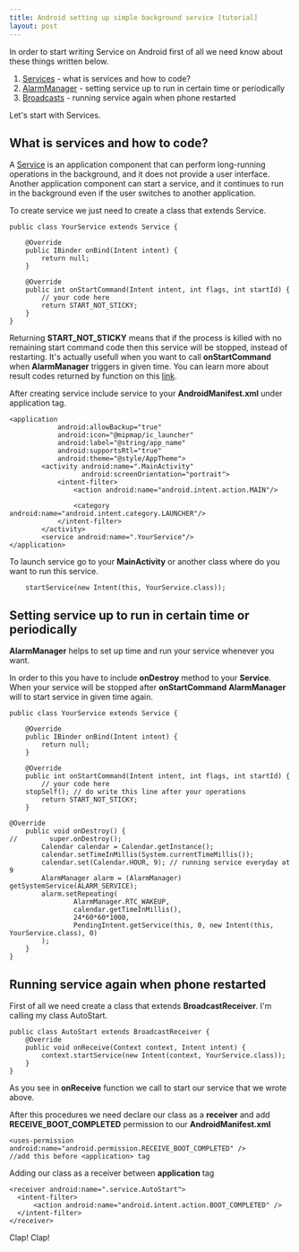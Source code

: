```yaml
---
title: Android setting up simple background service [tutorial]
layout: post
---
```


In order to start writing Service on Android first of all we need know about these things written below.

1. [Services](https://developer.android.com/guide/components/services.html) - what is services and how to code?
2. [AlarmManager](https://developer.android.com/reference/android/app/AlarmManager.html) - setting service up to run in certain time or periodically
3. [Broadcasts](https://developer.android.com/guide/components/broadcasts.html) - running service again when phone restarted

Let's start with Services.

## What is services and how to code?
A [Service](https://developer.android.com/reference/android/app/Service.html) is an application component that can perform long-running operations in the background, and it does not provide a user interface. Another application component can start a service, and it continues to run in the background even if the user switches to another application.

To create service we just need to create a class that extends Service.

```
public class YourService extends Service {

    @Override
    public IBinder onBind(Intent intent) {
        return null;
    }
		
    @Override
    public int onStartCommand(Intent intent, int flags, int startId) {
        // your code here
        return START_NOT_STICKY;
    }
}
```

Returning **START_NOT_STICKY** means that if the process is killed with no remaining start command code then this service will be stopped, instead of restarting. It's actually usefull when you want to call **onStartCommand** when **AlarmManager** triggers in given time. You can learn more about result codes returned by function on this [link](https://android-developers.googleblog.com/2010/02/service-api-changes-starting-with.html).

After creating service include service to your **AndroidManifest.xml** under application tag.
```
<application
            android:allowBackup="true"
            android:icon="@mipmap/ic_launcher"
            android:label="@string/app_name"
            android:supportsRtl="true"
            android:theme="@style/AppTheme">
        <activity android:name=".MainActivity"
                  android:screenOrientation="portrait">
            <intent-filter>
                <action android:name="android.intent.action.MAIN"/>

                <category android:name="android.intent.category.LAUNCHER"/>
            </intent-filter>
        </activity>
        <service android:name=".YourService"/>
</application>
```

To launch service go to your **MainActivity** or another class where do you want to run this service.

```
	startService(new Intent(this, YourService.class));
```

## Setting service up to run in certain time or periodically

**AlarmManager** helps to set up time and run your service whenever you want.

In order to this you have to include **onDestroy** method to your **Service**. When your service will be stopped after **onStartCommand** **AlarmManager** will to start service in given time again.

```
public class YourService extends Service {

    @Override
    public IBinder onBind(Intent intent) {
        return null;
    }
		
    @Override
    public int onStartCommand(Intent intent, int flags, int startId) {
        // your code here
	stopSelf(); // do write this line after your operations
        return START_NOT_STICKY;
    }
		
@Override
    public void onDestroy() {
//        super.onDestroy();
        Calendar calendar = Calendar.getInstance();
        calendar.setTimeInMillis(System.currentTimeMillis());
        calendar.set(Calendar.HOUR, 9); // running service everyday at 9
        AlarmManager alarm = (AlarmManager) getSystemService(ALARM_SERVICE);
        alarm.setRepeating(
                AlarmManager.RTC_WAKEUP,
                calendar.getTimeInMillis(),
                24*60*60*1000,
                PendingIntent.getService(this, 0, new Intent(this, YourService.class), 0)
        );
    }
}
```

## Running service again when phone restarted
First of all we need create a class that extends **BroadcastReceiver**. I'm calling my class AutoStart.

```
public class AutoStart extends BroadcastReceiver {
    @Override
    public void onReceive(Context context, Intent intent) {
        context.startService(new Intent(context, YourService.class));
    }
}
```

As you see in **onReceive** function we call to start our service that we wrote above.

After this procedures we need declare our class as a **receiver** and add **RECEIVE_BOOT_COMPLETED** permission to our **AndroidManifest.xml**

```
<uses-permission android:name="android.permission.RECEIVE_BOOT_COMPLETED" />
//add this before <application> tag
```

Adding our class as a receiver between **application** tag

```
<receiver android:name=".service.AutoStart">
  <intent-filter>
	  <action android:name="android.intent.action.BOOT_COMPLETED" />
  </intent-filter>
</receiver>
```

Clap! Clap!